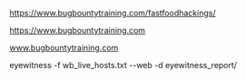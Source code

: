 https://www.bugbountytraining.com/fastfoodhackings/



https://www.bugbountytraining.com


www.bugbountytraining.com



eyewitness -f wb_live_hosts.txt --web -d eyewitness_report/
